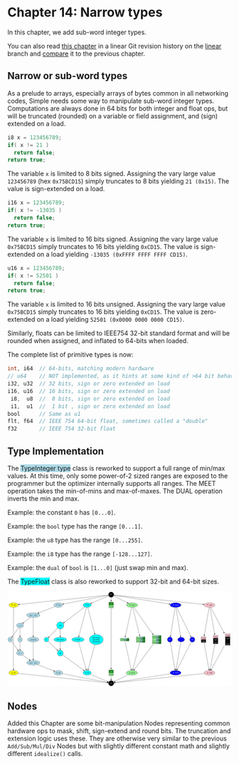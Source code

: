 # Chapter 14: Narrow types

In this chapter, we add sub-word integer types.

You can also read [this chapter](https://github.com/SeaOfNodes/Simple/tree/linear-chapter14) in a linear Git revision history on the [linear](https://github.com/SeaOfNodes/Simple/tree/linear) branch and [compare](https://github.com/SeaOfNodes/Simple/compare/linear-chapter13...linear-chapter14) it to the previous chapter.

## Narrow or sub-word types

As a prelude to arrays, especially arrays of bytes common in all networking
codes, Simple needs some way to manipulate sub-word integer types.
Computations are always done in 64 bits for both integer and float ops, but
will be truncated (rounded) on a variable or field assignment, and (sign)
extended on a load.

```java
i8 x = 123456789;
if( x != 21 ) 
  return false;
return true;
```

The variable `x` is limited to 8 bits signed.  Assigning the vary large value
`123456789` (hex `0x75BCD15`) simply truncates to 8 bits yielding `21 (0x15)`.
The value is sign-extended on a load.

```java
i16 x = 123456789;
if( x != -13035 ) 
  return false;
return true;
```

The variable `x` is limited to 16 bits signed.  Assigning the vary large value
`0x75BCD15` simply truncates to 16 bits yielding `0xCD15`.  The value is
sign-extended on a load yielding `-13035 (0xFFFF FFFF FFFF CD15)`.

```java
u16 x = 123456789;
if( x != 52501 ) 
  return false;
return true;
```

The variable `x` is limited to 16 bits unsigned.  Assigning the vary large value
`0x75BCD15` simply truncates to 16 bits yielding `0xCD15`.  The value is
zero-extended on a load yielding `52501 (0x0000 0000 0000 CD15)`.

Similarly, floats can be limited to IEEE754 32-bit standard format and will be
rounded when assigned, and inflated to 64-bits when loaded.

The complete list of primitive types is now:
```java
int, i64  // 64-bits, matching modern hardware
// u64    // NOT implemented, as it hints at some kind of >64 bit behavior
i32, u32  // 32 bits, sign or zero extended on load
i16, u16  // 16 bits, sign or zero extended on load
 i8,  u8  //  8 bits, sign or zero extended on load
 i1,  u1  //  1 bit , sign or zero extended on load
bool      // Same as u1 
flt, f64  // IEEE 754 64-bit float, sometimes called a "double"
f32       // IEEE 754 32-bit float
```



## Type Implementation

The <font style="background-color:lightblue">TypeInteger type</font> class is
reworked to support a full range of min/max values.  At this time, only some
power-of-2 sized ranges are exposed to the programmer but the optimizer
internally supports all ranges.  The MEET operation takes the min-of-mins and
max-of-maxes.  The DUAL operation inverts the min and max.

Example: the constant `0` has `[0...0]`.

Example: the `bool` type has the range `[0...1]`.

Example: the `u8` type has the range `[0...255]`.

Example: the `i8` type has the range `[-128...127]`.

Example: the `dual` of `bool` is `[1...0]` (just swap min and max).

The <font style="background-color:aqua">TypeFloat</font> class is also reworked to support 32-bit and 64-bit sizes.

![Graph1](./docs/lattice.svg)




## Nodes

Added this Chapter are some bit-manipulation Nodes representing common hardware
ops to mask, shift, sign-extend and round bits.  The truncation and extension
logic uses these.  They are otherwise very similar to the previous
`Add/Sub/Mul/Div` Nodes but with slightly different constant math and
slightly different `idealize()` calls.



